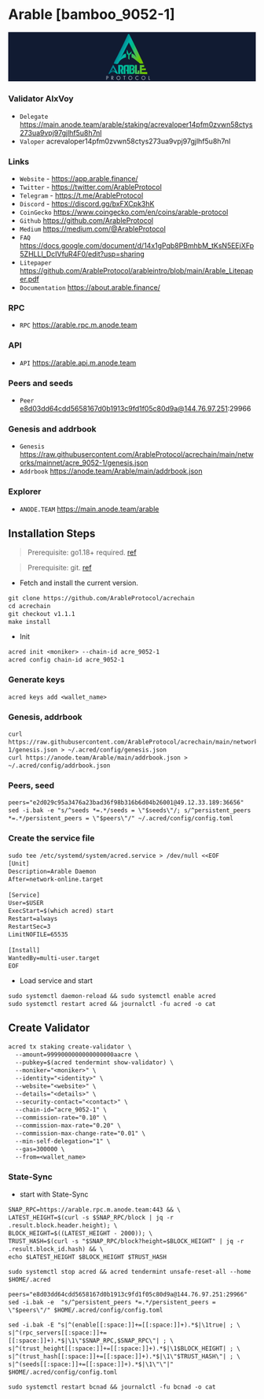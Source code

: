 # Arable [bamboo_9052-1]
![Arable Guide](https://github.com/Voynitskiy/Voynitskiy/blob/main/mainnet/Arable/Arable.png)
### Validator AlxVoy
* `Delegate` https://main.anode.team/arable/staking/acrevaloper14pfm0zvwn58ctys273ua9vpj97gjlhf5u8h7nl
* `Valoper` acrevaloper14pfm0zvwn58ctys273ua9vpj97gjlhf5u8h7nl
### Links
* `Website` - https://app.arable.finance/
* `Twitter` - https://twitter.com/ArableProtocol
* `Telegram` - https://t.me/ArableProtocol
* `Discord` - https://discord.gg/bxFXCpk3hK
* `CoinGecko` https://www.coingecko.com/en/coins/arable-protocol
* `Github` https://github.com/ArableProtocol
* `Medium` https://medium.com/@ArableProtocol
* `FAQ` https://docs.google.com/document/d/14x1gPqb8PBmhbM_tKsN5EEjXFp5ZHLLl_DcIVfuR4F0/edit?usp=sharing
* `Litepaper` https://github.com/ArableProtocol/arableintro/blob/main/Arable_Litepaper.pdf
* `Documentation` https://about.arable.finance/
### RPC
* `RPC` https://arable.rpc.m.anode.team
### API
* `API` https://arable.api.m.anode.team
### Peers and seeds
* `Peer` e8d03dd64cdd5658167d0b1913c9fd1f05c80d9a@144.76.97.251:29966
### Genesis and addrbook
* `Genesis` https://raw.githubusercontent.com/ArableProtocol/acrechain/main/networks/mainnet/acre_9052-1/genesis.json
* `Addrbook` https://anode.team/Arable/main/addrbook.json
### Explorer
* `ANODE.TEAM` https://main.anode.team/arable
## Installation Steps
>Prerequisite: go1.18+ required. [ref](https://golang.org/doc/install)

>Prerequisite: git. [ref](https://github.com/git/git)

* Fetch and install the current version.
```
git clone https://github.com/ArableProtocol/acrechain
cd acrechain
git checkout v1.1.1
make install
```
* Init
```
acred init <moniker> --chain-id acre_9052-1
acred config chain-id acre_9052-1
```

### Generate keys
```
acred keys add <wallet_name>
```
### Genesis, addrbook
```
curl https://raw.githubusercontent.com/ArableProtocol/acrechain/main/networks/mainnet/acre_9052-1/genesis.json > ~/.acred/config/genesis.json
curl https://anode.team/Arable/main/addrbook.json > ~/.acred/config/addrbook.json
```
### Peers, seed
```
peers="e2d029c95a3476a23bad36f98b316b6d04b26001@49.12.33.189:36656"
sed -i.bak -e "s/^seeds *=.*/seeds = \"$seeds\"/; s/^persistent_peers *=.*/persistent_peers = \"$peers\"/" ~/.acred/config/config.toml
```
### Create the service file
```
sudo tee /etc/systemd/system/acred.service > /dev/null <<EOF
[Unit]
Description=Arable Daemon
After=network-online.target

[Service]
User=$USER
ExecStart=$(which acred) start
Restart=always
RestartSec=3
LimitNOFILE=65535

[Install]
WantedBy=multi-user.target
EOF
```
* Load service and start
```
sudo systemctl daemon-reload && sudo systemctl enable acred
sudo systemctl restart acred && journalctl -fu acred -o cat
```
## Create Validator
```
acred tx staking create-validator \
  --amount=9999000000000000000aacre \
  --pubkey=$(acred tendermint show-validator) \
  --moniker="<moniker>" \
  --identity="<identity>" \
  --website="<website>" \
  --details="<details>" \
  --security-contact="<contact>" \
  --chain-id="acre_9052-1" \
  --commission-rate="0.10" \
  --commission-max-rate="0.20" \
  --commission-max-change-rate="0.01" \
  --min-self-delegation="1" \
  --gas=300000 \
  --from=<wallet_name>
```
### State-Sync
* start with State-Sync
```
SNAP_RPC=https://arable.rpc.m.anode.team:443 && \
LATEST_HEIGHT=$(curl -s $SNAP_RPC/block | jq -r .result.block.header.height); \
BLOCK_HEIGHT=$((LATEST_HEIGHT - 2000)); \
TRUST_HASH=$(curl -s "$SNAP_RPC/block?height=$BLOCK_HEIGHT" | jq -r .result.block_id.hash) && \
echo $LATEST_HEIGHT $BLOCK_HEIGHT $TRUST_HASH
```
```
sudo systemctl stop acred && acred tendermint unsafe-reset-all --home $HOME/.acred
```
```
peers="e8d03dd64cdd5658167d0b1913c9fd1f05c80d9a@144.76.97.251:29966"
sed -i.bak -e  "s/^persistent_peers *=.*/persistent_peers = \"$peers\"/" $HOME/.acred/config/config.toml
```
```
sed -i.bak -E "s|^(enable[[:space:]]+=[[:space:]]+).*$|\1true| ; \
s|^(rpc_servers[[:space:]]+=[[:space:]]+).*$|\1\"$SNAP_RPC,$SNAP_RPC\"| ; \
s|^(trust_height[[:space:]]+=[[:space:]]+).*$|\1$BLOCK_HEIGHT| ; \
s|^(trust_hash[[:space:]]+=[[:space:]]+).*$|\1\"$TRUST_HASH\"| ; \
s|^(seeds[[:space:]]+=[[:space:]]+).*$|\1\"\"|" $HOME/.acred/config/config.toml
```
```
sudo systemctl restart bcnad && journalctl -fu bcnad -o cat
```
